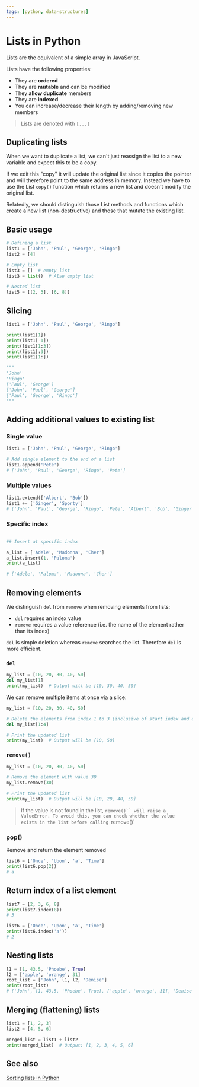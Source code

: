 ```yaml
---
tags: [python, data-structures]
---
```


# Lists in Python

Lists are the equivalent of a simple array in JavaScript.

Lists have the following properties:

- They are **ordered**
- They are **mutable** and can be modified
- They **allow duplicate** members
- They are **indexed**
- You can increase/decrease their length by adding/removing new members

> Lists are denoted with `[...]`

## Duplicating lists

When we want to duplicate a list, we can't just reassign the list to a new
variable and expect this to be a copy.

If we edit this "copy" it will update the original list since it copies the
pointer and will therefore point to the same address in memory. Instead we have
to use the List `copy()` function which returns a new list and doesn't modify
the original list.

Relatedly, we should distinguish those List methods and functions which create a
new list (non-destructive) and those that mutate the existing list.

## Basic usage

```python
# Defining a list
list1 = ['John', 'Paul', 'George', 'Ringo']
list2 = [4]

# Empty list
list3 = []  # empty list
list3 = list()  # Also empty list

# Nested list
list5 = [[2, 3], [6, 8]]
```

## Slicing

```python
list1 = ['John', 'Paul', 'George', 'Ringo']

print(list1[1])
print(list1[-1])
print(list1[1:3])
print(list1[:3])
print(list1[1:])

"""
'John'
'Ringo'
['Paul', 'George']
['John', 'Paul', 'George']
['Paul', 'George', 'Ringo']
"""
```

## Adding additional values to existing list

### Single value

```py
list1 = ['John', 'Paul', 'George', 'Ringo']

# Add single element to the end of a list
list1.append('Pete')
# ['John', 'Paul', 'George', 'Ringo', 'Pete']
```

### Multiple values

```py
list1.extend(['Albert', 'Bob'])
list1 += ['Ginger', 'Sporty']
# ['John', 'Paul', 'George', 'Ringo', 'Pete', 'Albert', 'Bob', 'Ginger', 'Sporty']
```

### Specific index

```python

## Insert at specific index

a_list = ['Adele', 'Madonna', 'Cher']
a_list.insert(1, 'Paloma')
print(a_list)

# ['Adele', 'Paloma', 'Madonna', 'Cher']
```

## Removing elements

We distinguish `del` from `remove` when removing elements from lists:

- `del` requires an index value
- `remove` requires a value reference (i.e. the name of the element rather than
  its index)

`del` is simple deletion whereas `remove` searches the list. Therefore `del` is
more efficient.

### `del`

```py
my_list = [10, 20, 30, 40, 50]
del my_list[1]
print(my_list)  # Output will be [10, 30, 40, 50]
```

We can remove multiple items at once via a slice:

```py
my_list = [10, 20, 30, 40, 50]

# Delete the elements from index 1 to 3 (inclusive of start index and exclusive of end index)
del my_list[1:4]

# Print the updated list
print(my_list)  # Output will be [10, 50]
```

### `remove()`

```py
my_list = [10, 20, 30, 40, 50]

# Remove the element with value 30
my_list.remove(30)

# Print the updated list
print(my_list)  # Output will be [10, 20, 40, 50]
```

> If the value is not found in the list,
> ` remove()`` will raise a ValueError. To avoid this, you can check whether the value exists in the list before calling  `remove()`

### pop()

Remove and return the element removed

```python
list6 = ['Once', 'Upon', 'a', 'Time']
print(list6.pop(2))
# a

```

## Return index of a list element

```python
list7 = [2, 3, 6, 8]
print(list7.index(8))
# 3

list6 = ['Once', 'Upon', 'a', 'Time']
print(list6.index('a'))
# 2
```

## Nesting lists

```python
l1 = [1, 43.5, 'Phoebe', True]
l2 = ['apple', 'orange', 31]
root_list = ['John', l1, l2, 'Denise']
print(root_list)
# ['John', [1, 43.5, 'Phoebe', True], ['apple', 'orange', 31], 'Denise']
```

## Merging (flattening) lists

```py
list1 = [1, 2, 3]
list2 = [4, 5, 6]

merged_list = list1 + list2
print(merged_list)  # Output: [1, 2, 3, 4, 5, 6]
```

## See also

[Sorting lists in Python](Sorting_lists_in_Python.md)
